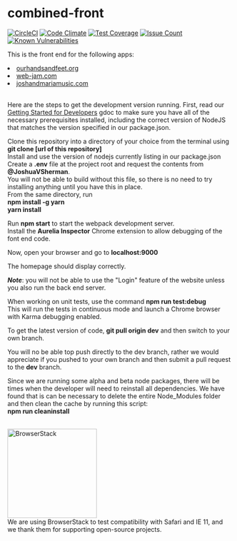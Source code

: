 # combined-front
[![CircleCI](https://circleci.com/gh/WebJamApps/combined-front.svg?style=svg)](https://circleci.com/gh/WebJamApps/combined-front)
[![Code Climate](https://codeclimate.com/github/WebJamApps/combined-front/badges/gpa.svg)](https://codeclimate.com/github/WebJamApps/combined-front)
[![Test Coverage](https://codeclimate.com/github/WebJamApps/combined-front/badges/coverage.svg)](https://codeclimate.com/github/WebJamApps/combined-front/coverage)
[![Issue Count](https://codeclimate.com/github/WebJamApps/combined-front/badges/issue_count.svg)](https://codeclimate.com/github/WebJamApps/combined-front/issues)
[![Known Vulnerabilities](https://snyk.io/test/github/webjamapps/combined-front/badge.svg)](https://snyk.io/test/github/webjamapps/combined-front)

This is the front end for the following apps:
<ui>
<li><a href="http://www.ourhandsandfeet.org">ourhandsandfeet.org</a></li>
<li><a href="https://www.web-jam.com">web-jam.com</a></li>
<li><a href="https://www.web-jam.com/music">joshandmariamusic.com</a></li>
</ul>

<br> Here are the steps to get the development version running. First, read our <a href="https://docs.google.com/document/d/1_QDDbqmBrJuGqBoib59fmgYtls03dAXXuLqRR5roPO4/edit">Getting Started for Developers</a> gdoc to make sure you have all of the necessary prerequisites installed, including the correct version of NodeJS that matches the version specified in our package.json.

Clone this repository into a directory of your choice from the terminal using <b>git clone [url of this repository]</b><br>
Install and use the version of nodejs currently listing in our package.json<br>
Create a <b>.env</b> file at the project root and request the contents from <b>@JoshuaVSherman</b>.<br>You will not be able to build without this file, so there is no need to try installing anything until you have this in place.<br>
From the same directory, run
<br><b>npm install -g yarn</b>
<br><b>yarn install</b><br>

Run <b>npm start</b> to start the webpack development server.<br>
Install the <b>Aurelia Inspector</b> Chrome extension to allow debugging of the font end code.

Now, open your browser and go to <b>localhost:9000</b>

The homepage should display correctly.

<b><i>Note</b></i>: you will not be able to use the "Login" feature of the website unless you also run the back end server.

When working on unit tests, use the command <b>npm run test:debug</b><br>
This will run the tests in continuous mode and launch a Chrome browser with Karma debugging enabled.

To get the latest version of code, <b>git pull origin dev</b> and then switch to your own branch.

You will no be able top push directly to the dev branch, rather we would appreciate if you pushed to your own branch and then submit a pull request to the <b>dev</b> branch.

Since we are running some alpha and beta node packages, there will be times when the developer will need to reinstall all dependencies.
We have found that is can be necessary to delete the entire Node_Modules folder and then clean the cache by running this script:<br>
<b>npm run cleaninstall</b><br>

<br>
<a href="https://www.browserstack.com"><img src="https://d3but80xmlhqzj.cloudfront.net/production/images/static/header/header-logo.svg" alt="BrowserStack" width="200px"/></a>
<br>We are using BrowserStack to test compatibility with Safari and IE 11, and we thank them for supporting open-source projects.
